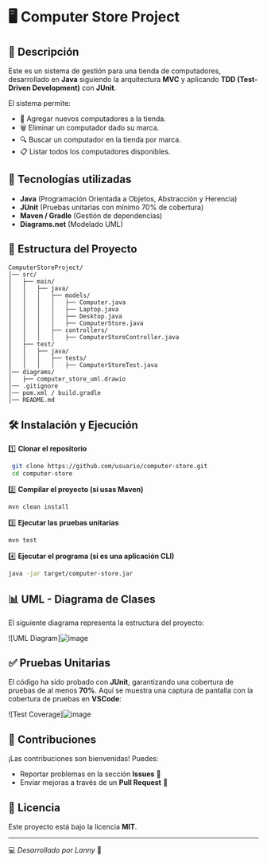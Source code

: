 # 🖥️ Computer Store Project

## 📌 Descripción
Este es un sistema de gestión para una tienda de computadores, desarrollado en **Java** siguiendo la arquitectura **MVC** y aplicando **TDD (Test-Driven Development)** con **JUnit**.

El sistema permite:
- 📌 Agregar nuevos computadores a la tienda.
- 🗑️ Eliminar un computador dado su marca.
- 🔍 Buscar un computador en la tienda por marca.
- 📋 Listar todos los computadores disponibles.

## 🚀 Tecnologías utilizadas
- **Java** (Programación Orientada a Objetos, Abstracción y Herencia)
- **JUnit** (Pruebas unitarias con mínimo 70% de cobertura)
- **Maven / Gradle** (Gestión de dependencias)
- **Diagrams.net** (Modelado UML)

## 📂 Estructura del Proyecto
```
ComputerStoreProject/
│── src/
│   ├── main/
│   │   ├── java/
│   │   │   ├── models/
│   │   │   │   ├── Computer.java
│   │   │   │   ├── Laptop.java
│   │   │   │   ├── Desktop.java
│   │   │   │   ├── ComputerStore.java
│   │   │   ├── controllers/
│   │   │   │   ├── ComputerStoreController.java
│   ├── test/
│   │   ├── java/
│   │   │   ├── tests/
│   │   │   │   ├── ComputerStoreTest.java
│── diagrams/
│   ├── computer_store_uml.drawio
│── .gitignore
│── pom.xml / build.gradle
│── README.md
```

## 🛠️ Instalación y Ejecución
1️⃣ **Clonar el repositorio**
```bash
 git clone https://github.com/usuario/computer-store.git
 cd computer-store
```

2️⃣ **Compilar el proyecto (si usas Maven)**
```bash
mvn clean install
```

3️⃣ **Ejecutar las pruebas unitarias**
```bash
mvn test
```

4️⃣ **Ejecutar el programa (si es una aplicación CLI)**
```bash
java -jar target/computer-store.jar
```

## 📊 UML - Diagrama de Clases
El siguiente diagrama representa la estructura del proyecto:

![UML Diagram]![image](https://github.com/user-attachments/assets/b883bc0c-c0d6-4a2a-b8e2-cd1f666cf7cc)



## ✅ Pruebas Unitarias
El código ha sido probado con **JUnit**, garantizando una cobertura de pruebas de al menos **70%**. Aquí se muestra una captura de pantalla con la cobertura de pruebas en **VSCode**:

![Test Coverage]![image](https://github.com/user-attachments/assets/902ee654-3202-475f-af60-adf72a65208e)


## 🤝 Contribuciones
¡Las contribuciones son bienvenidas! Puedes:
- Reportar problemas en la sección **Issues** 🐛
- Enviar mejoras a través de un **Pull Request** 🚀

## 📄 Licencia
Este proyecto está bajo la licencia **MIT**.

---
💻 _Desarrollado por Lanny_ 🚀


